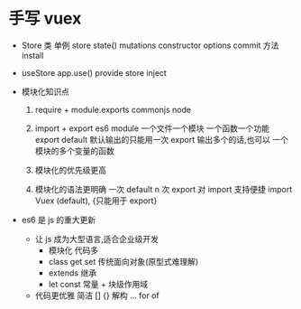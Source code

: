 # 手写 vuex

- Store 类
  单例 store
  state() mutations
  constructor options
  commit 方法
  install
- useStore
  app.use()
  provide store
  inject

- 模块化知识点

  1. require + module.exports commonjs
     node
  2. import + export es6 module
     一个文件一个模块 一个函数一个功能
     export default 默认输出的只能用一次
     export 输出多个的话,也可以 一个模块的多个变量的函数

  3. 模块化的优先级更高
  4. 模块化的语法更明确
     一次 default n 次 export
     对 import 支持便捷
     import Vuex (default), {只能用于 export}

- es6 是 js 的重大更新
  - 让 js 成为大型语言,适合企业级开发
    - 模块化
      代码多
    - class get set 
      传统面向对象(原型式难理解)
    - extends 继承
    - let const  常量 + 块级作用域
  - 代码更优雅 简洁
      []  {}  解构  ...
      for  of  